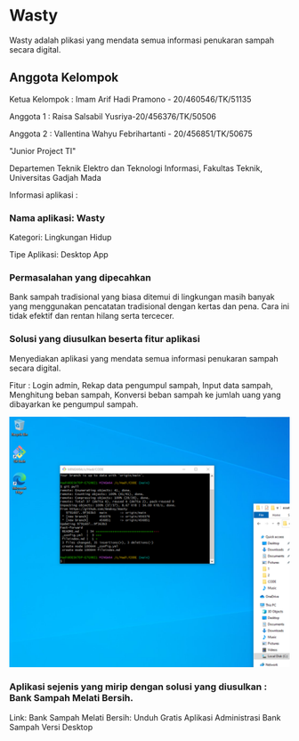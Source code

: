 # Wasty
Wasty adalah plikasi yang mendata semua informasi penukaran sampah secara digital.

## Anggota Kelompok 

   Ketua Kelompok : Imam Arif Hadi Pramono - 20/460546/TK/51135

   Anggota 1 : Raisa Salsabil Yusriya-20/456376/TK/50506

   Anggota 2 : Vallentina Wahyu Febrihartanti - 20/456851/TK/50675

"Junior Project TI"

Departemen Teknik Elektro dan Teknologi Informasi, Fakultas Teknik, Universitas Gadjah Mada

Informasi aplikasi :

### Nama aplikasi: Wasty
Kategori: Lingkungan Hidup

Tipe Aplikasi: Desktop App
### Permasalahan yang dipecahkan 
Bank sampah tradisional yang biasa ditemui di lingkungan masih banyak yang menggunakan pencatatan tradisional dengan kertas dan pena. Cara ini tidak efektif dan rentan hilang serta tercecer.  
### Solusi yang diusulkan beserta fitur aplikasi 
Menyediakan aplikasi yang mendata semua informasi penukaran sampah secara digital.

Fitur : 
Login admin,
Rekap data pengumpul sampah,
Input data sampah,
Menghitung beban sampah,
Konversi beban sampah ke jumlah uang yang dibayarkan ke pengumpul sampah.

![image](/docs/assets/test.png)



### Aplikasi sejenis yang mirip dengan solusi yang diusulkan : Bank Sampah Melati Bersih.
Link: Bank Sampah Melati Bersih: Unduh Gratis Aplikasi Administrasi Bank Sampah Versi Desktop

